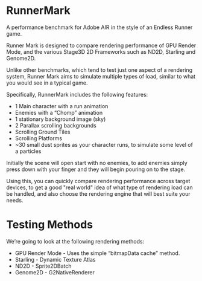 RunnerMark
==========

A performance benchmark for Adobe AIR in the style of an Endless Runner game.

Runner Mark is designed to compare rendering performance of GPU Render Mode, and the various Stage3D 2D Frameworks such as ND2D, Starling and Genome2D.

Unlike other benchmarks, which tend to test just one aspect of a rendering system, Runner Mark aims to simulate multiple types of load, similar to what you would see in a typical game.

Specifically, RunnerMark includes the following features:

* 1 Main character with a run animation
* Enemies with a “Chomp” animation
* 1 stationary background image (sky)
* 2 Parallax scrolling backgrounds
* Scrolling Ground Tiles
* Scrolling Platforms
* ~30 small dust sprites as your character runs, to simulate some level of a particles

Initially the scene will open start with no enemies, to add enemies simply press down with your finger and they will begin pouring on to the stage.

Using this, you can quickly compare rendering performance across target devices, to get a good "real world" idea of what type of rendering load can be handled, and also choose the rendering engine that will best suite your needs.

Testing Methods
===============
We’re going to look at the following rendering methods:

* GPU Render Mode - Uses the simple “bitmapData cache” method.
* Starling - Dynamic Texture Atlas
* ND2D - Sprite2DBatch
* Genome2D - G2NativeRenderer